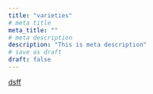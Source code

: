 ```yaml
---
title: "varieties"
# meta title
meta_title: ""
# meta description
description: "This is meta description"
# save as draft
draft: false
---
```

[dsff](D:\blog\rblogdown\content\english\v\冀审麦20249008.md)